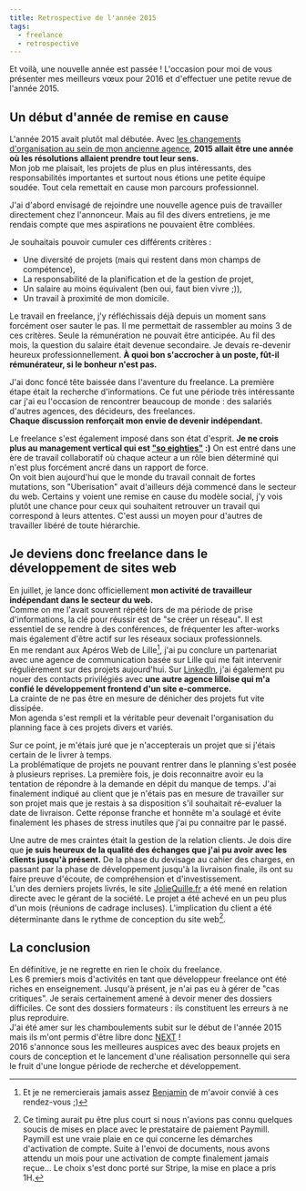 ```yaml
---
title: Retrospective de l'année 2015
tags:
  - freelance
  - retrospective
---
```

Et voilà, une nouvelle année est passée ! L'occasion pour moi de vous présenter mes meilleurs vœux pour 2016 et d'effectuer une petite revue de l'année 2015.

<!--more-->

## Un début d'année de remise en cause

L'année 2015 avait plutôt mal débutée. Avec [les changements d'organisation au sein de mon ancienne agence](http://behaba.com/articles/freelance-webdesign-dev-frontend), **2015 allait être une année où les résolutions allaient prendre tout leur sens.**  
Mon job me plaisait, les projets de plus en plus intéressants, des responsabilités importantes et surtout nous étions une petite équipe soudée. Tout cela remettait en cause mon parcours professionnel.

J'ai d'abord envisagé de rejoindre une nouvelle agence puis de travailler directement chez l'annonceur. Mais au fil des divers entretiens, je me rendais compte que mes aspirations ne pouvaient être comblées.

Je souhaitais pouvoir cumuler ces différents critères :

- Une diversité de projets (mais qui restent dans mon champs de compétence),
- La responsabilité de la planification et de la gestion de projet,
- Un salaire au moins équivalent (ben oui, faut bien vivre ;)),
- Un travail à proximité de mon domicile.

Le travail en freelance, j'y réfléchissais déjà depuis un moment sans forcément oser sauter le pas. Il me permettait de rassembler au moins 3 de ces critères. Seule la rémunération ne pouvait être anticipée. Au fil des mois, la question du salaire était devenue secondaire. Je devais re-devenir heureux professionnellement. **À quoi bon s'accrocher à un poste, fût-il rémunérateur, si le bonheur n'est pas.**

J'ai donc foncé tête baissée dans l'aventure du freelance. La première étape était la recherche d'informations. Ce fut une période très intéressante car j'ai eu l'occasion de rencontrer beaucoup de monde : des salariés d'autres agences, des décideurs, des freelances.  
**Chaque discussion renforçait mon envie de devenir indépendant.**

Le freelance s'est également imposé dans son état d'esprit. **Je ne crois plus au management vertical qui est ["so eighties"](https://www.youtube.com/watch?v=kVmC0ktznNo) :)** On est entré dans une ère de travail collaboratif où chaque acteur a un rôle bien déterminé qui n'est plus forcément ancré dans un rapport de force.  
On voit bien aujourd'hui que le monde du travail connait de fortes mutations, son "Uberisation" avait d'ailleurs déjà commencé dans le secteur du web. Certains y voient une remise en cause du modèle social, j'y vois plutôt une chance pour ceux qui souhaitent retrouver un travail qui correspond à leurs attentes. C'est aussi un moyen pour d'autres de travailler libéré de toute hiérarchie.

## Je deviens donc freelance dans le développement de sites web

En juillet, je lance donc officiellement **mon activité de travailleur indépendant dans le secteur du web.**  
Comme on me l'avait souvent répété lors de ma période de prise d'informations, la clé pour réussir est de "se créer un réseau". Il est essentiel de se rendre à des conférences, de fréquenter les after-works mais également d'être actif sur les réseaux sociaux professionnels.  
En me rendant aux Apéros Web de Lille[^1], j'ai pu conclure un partenariat avec une agence de communication basée sur Lille qui me fait intervenir régulièrement sur des projets aujourd'hui. Sur [LinkedIn](https://fr.linkedin.com/in/oliviergorzalka), j'ai également pu nouer des contacts privilégiés avec **une autre agence lilloise qui m'a confié le développement frontend d'un site e-commerce.**  
La crainte de ne pas être en mesure de dénicher des projets fut vite dissipée.  
Mon agenda s'est rempli et la véritable peur devenait l'organisation du planning face à ces projets divers et variés.

Sur ce point, je m'étais juré que je n'accepterais un projet que si j'étais certain de le livrer à temps.  
La problématique de projets ne pouvant rentrer dans le planning s'est posée à plusieurs reprises. La première fois, je dois reconnaitre avoir eu la tentation de répondre à la demande en dépit du manque de temps. J'ai finalement indiqué au client que je n'étais pas en mesure de travailler sur son projet mais que je restais à sa disposition s'il souhaitait ré-evaluer la date de livraison. Cette réponse franche et honnête m'a soulagé et évite finalement les phases de stress inutiles que j'ai pu connaitre par le passé.

Une autre de mes craintes était la gestion de la relation clients. Je dois dire que **je suis heureux de la qualité des échanges que j'ai pu avoir avec les clients jusqu'à présent.** De la phase du devisage au cahier des charges, en passant par la phase de développement jusqu'à la livraison finale, ils ont su faire preuve d'écoute, de compréhension et d'investissement.  
L'un des derniers projets livrés, le site [JolieQuille.fr](http://joliequille.fr) a été mené en relation directe avec le gérant de la société. Le projet a été achevé en un peu plus d'un mois (réunions de cadrage incluses).   L'implication du client a été déterminante dans le rythme de conception du site web[^2].

## La conclusion

En définitive, je ne regrette en rien le choix du freelance.  
Les 6 premiers mois d'activités en tant que développeur freelance ont été riches en enseignement. Jusqu'à présent, je n'ai pas eu à gérer de "cas critiques".  Je serais certainement amené à devoir mener des dossiers difficiles. Ce sont des dossiers formateurs : ils constituent les erreurs à ne plus reproduire.  
J'ai été amer sur les chamboulements subit sur le début de l'année 2015 mais ils m'ont permis d'être libre donc [NEXT](https://www.youtube.com/watch?v=QbNKCE9kW4M) !  
2016 s'annonce sous les meilleures auspices avec des beaux projets en cours de conception et le lancement d'une réalisation personnelle qui sera le fruit d'une longue période de recherche et développement.

[^1]: Et je ne remercierais jamais assez [Benjamin](https://twitter.com/bgosselet) de m'avoir convié à ces rendez-vous ;)
[^2]: Ce timing aurait pu être plus court si nous n'avions pas connu quelques soucis de mises en place avec le prestataire de paiement Paymill. Paymill est une vraie plaie en ce qui concerne les démarches d'activation de compte. Suite à l'envoi de documents, nous avons attendu un mois pour une activation de compte finalement jamais reçue... Le choix s'est donc porté sur Stripe, la mise en place a pris 1H.